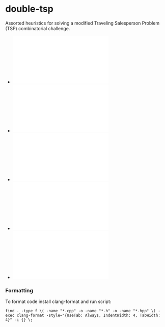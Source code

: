 # double-tsp
Assorted heuristics for solving a modified Traveling Salesperson Problem (TSP) combinatorial challenge.

- ![Greedy](reports/greedy.md)
- ![Local search](reports/local_search.md)
- ![Local search optimizations](reports/local_optim.md)
- ![Local search extensions](reports/local_ext.md)
- ![Hybrid evolutionary algorithm](reports/hea.md)


### Formatting
To format code install clang-format and run script:
```
find . -type f \( -name "*.cpp" -o -name "*.h" -o -name "*.hpp" \) -exec clang-format -style="{UseTab: Always, IndentWidth: 4, TabWidth: 4}" -i {} \;
```
